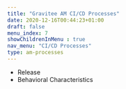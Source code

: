 ```yaml
---
title: "Gravitee AM CI/CD Processes"
date: 2020-12-16T00:44:23+01:00
draft: false
menu_index: 7
showChildrenInMenu : true
nav_menu: "CI/CD Processes"
type: am-processes
---
```


* Release
* Behavioral Characteristics


<!-- To complete (in the [layouts/general-design/list.html]) -->
